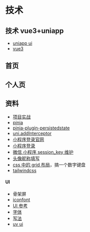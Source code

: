 # 技术

## 技术 vue3+uniapp

- [uniapp ui](https://uniapp.dcloud.net.cn/component/web-view.html)
- [vue3](https://cn.vuejs.org/guide/essentials/reactivity-fundamentals.html)

## 首页

## 个人页

## 资料

- [项目实战](https://megasu.gitee.io/uni-app-shop-note/rabbit-shop/)
- [pinia](https://pinia.vuejs.org/zh/getting-started.html)
- [pinia-plugin-persistedstate](https://prazdevs.github.io/pinia-plugin-persistedstate/zh/guide/)
- [uni.addInterceptor](https://uniapp.dcloud.net.cn/api/interceptor.html)
- [小程序登录官网](https://developers.weixin.qq.com/miniprogram/dev/framework/open-ability/login.html)
- [小程序登录](https://juejin.cn/post/7152682507916771358?searchId=20240424193108D4A8E073DE28E2A7A657#heading-21)
- [微信 小程序 session_key 维护](https://segmentfault.com/a/1190000041686385)
- [头像昵称填写](https://developers.weixin.qq.com/miniprogram/dev/framework/open-ability/userProfile.html)
- [css 中的 grid 布局](https://www.ruanyifeng.com/blog/2019/03/grid-layout-tutorial.html)，搞一个数字键盘
- [tailwindcss](https://tailwindcss.com/docs/grid-template-columns)

#### UI

- 骨架屏
- [iconfont](https://www.iconfont.cn/manage/index?spm=a313x.home_index.i3.22.76033a810VqNXj&manage_type=myprojects&projectId=3252181)
- [UI 参考](https://www.zcool.com.cn/work/ZMzc1OTE2MDA=.html)
- [字体](https://www.iconfont.cn/manage/index?spm=a313x.icontype_collection.i1.db775f1f3.64913a81GsXNFG&manage_type=myprojects&projectId=4492642)
- [写法](https://megasu.gitee.io/uni-app-shop-note/rabbit-shop/category.html)
- [uv ui](https://www.uvui.cn/components/lineProgress.html)
